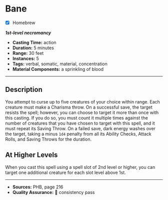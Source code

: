 # Bane
- [x] Homebrew

***1st-level necromancy***
- **Casting Time:** action
- **Duration:** 5 minutes
- **Range:** 30 feet
- **Instances:** 5
- **Tags:** verbal, somatic, material, concentration
- **Material Components:** a sprinkling of blood

---

## Description
You attempt to curse up to five creatures of your choice within range.
Each creature must make a Charisma throw.
On a successful save, the target resists the spell; however, you can choose to target it more than once with this casting.
If you do so, you must count it multiple times against the number of creatures that you have chosen to target with this spell, and it must repeat its Saving Throw.
On a failed save, dark energy washes over the target, taking a minus `1d4` penalty from all its Ability Checks, Attack Rolls, and Saving Throws for the duration.

## At Higher Levels
When you cast this spell using a spell slot of 2nd level or higher, you can target one additional creature for each slot level above 1st.

---

- **Sources:** PHB, page 216
- **Quality Assurance:** :star2: consistency pass
